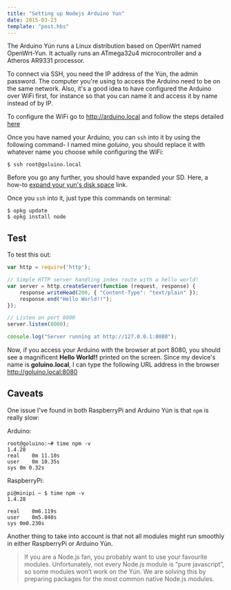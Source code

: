 ```yaml
---
title: "Setting up Nodejs Arduino Yun"
date: 2015-03-23
template: "post.hbs"
---
```



The Arduino Yún runs a Linux distribution based on OpenWrt named OpenWrt-Yun.
It actually runs an ATmega32u4 microcontroller and a Atheros AR9331 processor.

To connect via SSH, you need the IP address of the Yún, the admin password. The computer you're using to access the Arduino need to be on the same network.
Also, it's a good idea to have configured the Arduino over WiFi first, for instance so that you can name it and access it by name instead of by IP.

To configure the WiFi go to http://arduino.local and follow the steps detailed [here][confwifi]

Once you have named your Arduino, you can `ssh` into it by using the following command- I named mine *goluino*, you should replace it with whatever name you choose while configuring the WiFi:

```terminal
$ ssh root@goluino.local
```

Before you go any further, you should have expanded your SD. Here, a how-to [expand your yun's disk space][expand] link.

Once you `ssh` into it, just type this commands on terminal:

```
$ opkg update
$ opkg install node
```

## Test

To test this out:

```js
var http = require('http');

// Simple HTTP server handling index route with a hello world!
var server = http.createServer(function (request, response) {
    response.writeHead(200, { "Content-Type": "text/plain" });
    response.end("Hello World!!");
});

// Listen on port 8000
server.listen(8080);

console.log("Server running at http://127.0.0.1:8080");
```

Now, if you access your Arduino with the browser at port 8080, you should see a magnificent **Hello World!!** printed on the screen.
Since my device's name is **goluino.local**, I can type the following URL address in the browser http://goluino.local:8080

## Caveats
One issue I've found in both RaspberryPi and Arduino Yún is that `npm` is really slow:

Arduino:
```
root@goluino:~# time npm -v
1.4.28
real    0m 11.10s
user    0m 10.35s
sys 0m 0.32s
```

RaspberryPi:
```
pi@minipi ~ $ time npm -v
1.4.28

real    0m6.119s
user    0m5.840s
sys 0m0.230s
```

Another thing to take into account is that not all modules might run smoothly in either RaspberryPi or Arduino Yún.

>If you are a Node.js fan, you probably want to use your favourite modules. Unfortunately, not every Node.js module is “pure javascript”, so some modules won’t work on the Yún. We are solving this by preparing packages for the most common native Node.js modules.



[confwifi]: http://arduino.cc/en/Guide/ArduinoYun#toc13
[expand]:http://arduino.cc/en/Tutorial/ExpandingYunDiskSpace

